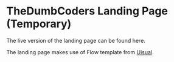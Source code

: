 # TheDumbCoders Landing Page (Temporary)

The live version of the landing page can be found here.

The landing page makes use of Flow template from [Uisual](https://uisual.com).
